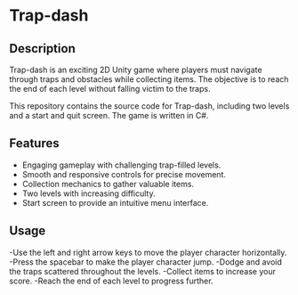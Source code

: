 # Trap-dash

## Description

Trap-dash is an exciting 2D Unity game where players must navigate through traps and obstacles while collecting items. The objective is to reach the end of each level without falling victim to the traps.

This repository contains the source code for Trap-dash, including two levels and a start and quit screen. The game is written in C#.

## Features

- Engaging gameplay with challenging trap-filled levels.
- Smooth and responsive controls for precise movement.
- Collection mechanics to gather valuable items.
- Two levels with increasing difficulty.
- Start screen to provide an intuitive menu interface.

## Usage
-Use the left and right arrow keys to move the player character horizontally.
-Press the spacebar to make the player character jump.
-Dodge and avoid the traps scattered throughout the levels.
-Collect items to increase your score.
-Reach the end of each level to progress further.



